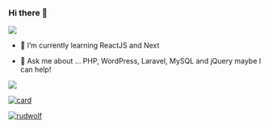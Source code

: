 ### Hi there 👋

<img src="https://img.shields.io/static/v1?label=Overview&message=Rodolfo%20Rodrigues&color=f8efd4&style=for-the-badge&logo=GitHub">

- 🌱 I’m currently learning ReactJS and Next

- 💬 Ask me about ... PHP, WordPress, Laravel, MySQL and jQuery maybe I can help!

<a href="https://www.linkedin.com/in/rodolfoestima/" target="_blank"><img src="https://img.shields.io/badge/LinkedIn-0077B5?style=for-the-badge&logo=linkedin&logoColor=white"></a>

[![card](https://github-readme-stats.vercel.app/api?username=rudwolf&theme=default)](https://github.com/rudwolf)

[![rudwolf](https://github-readme-stats.vercel.app/api/top-langs/?username=rudwolf&hide=html&layout=compact&theme=default)](https://github.com/rudwolf)
